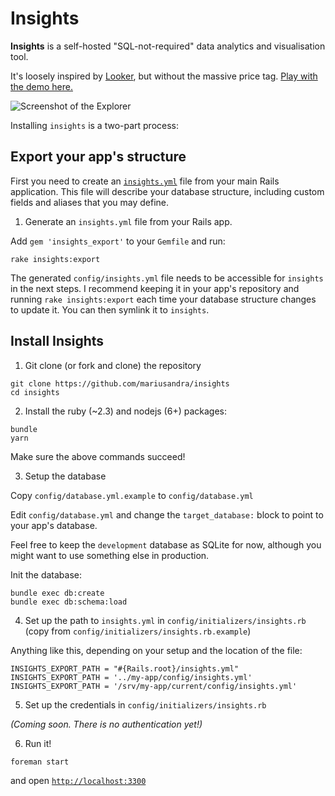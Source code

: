 # Insights

**Insights** is a self-hosted "SQL-not-required" data analytics and visualisation tool.

It's loosely inspired by [Looker](https://looker.com/), but without the massive price tag. [Play with the demo here.](http://insights-demo.mariusandra.com/)

![Screenshot of the Explorer](https://github.com/mariusandra/insights/raw/master/doc/screenshot.png)

Installing `insights` is a two-part process:

## Export your app's structure

First you need to create an [`insights.yml`](https://github.com/mariusandra/insights_demo/blob/master/config/insights.yml) file from your main Rails application. This file will describe your database structure,
including custom fields and aliases that you may define.

1. Generate an `insights.yml` file from your Rails app.

Add `gem 'insights_export'` to your `Gemfile` and run:

```
rake insights:export
```

The generated `config/insights.yml` file needs to be accessible for `insights` in the next steps. I recommend keeping it in your
app's repository and running `rake insights:export` each time your database structure changes to update it. You can then symlink it to `insights`.

## Install Insights

1. Git clone (or fork and clone) the repository

```
git clone https://github.com/mariusandra/insights
cd insights
```

2. Install the ruby (~2.3) and nodejs (6+) packages:

```
bundle
yarn
```

Make sure the above commands succeed!

3. Setup the database

Copy `config/database.yml.example` to `config/database.yml`

Edit `config/database.yml` and change the `target_database:` block to point to your app's database.

Feel free to keep the `development` database as SQLite for now, although you might want to use something else in production.

Init the database:

```
bundle exec db:create
bundle exec db:schema:load
```

4. Set up the path to `insights.yml` in `config/initializers/insights.rb` (copy from `config/initializers/insights.rb.example`)

Anything like this, depending on your setup and the location of the file:

```
INSIGHTS_EXPORT_PATH = "#{Rails.root}/insights.yml"
INSIGHTS_EXPORT_PATH = '../my-app/config/insights.yml'
INSIGHTS_EXPORT_PATH = '/srv/my-app/current/config/insights.yml'
```

5. Set up the credentials in `config/initializers/insights.rb`

*(Coming soon. There is no authentication yet!)*

6. Run it!

```
foreman start
```

and open [`http://localhost:3300`](http://localhost:3300)
